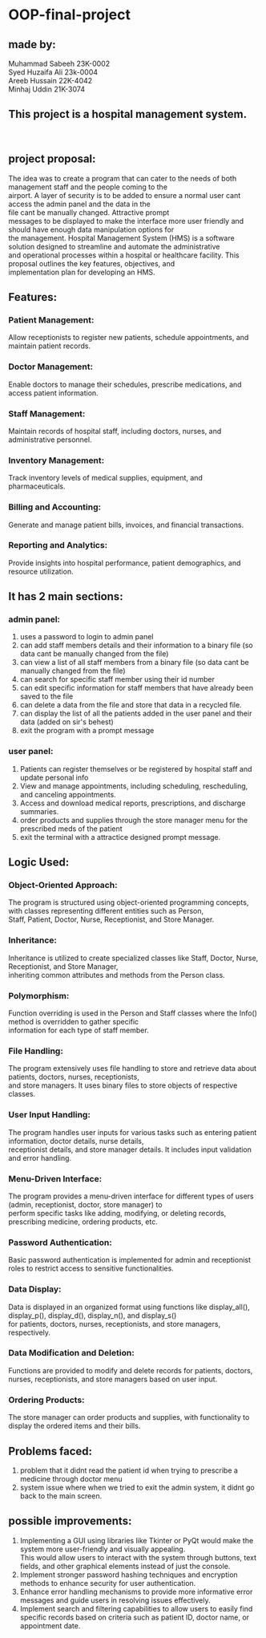 # OOP-final-project
## made by:
Muhammad Sabeeh 23K-0002<br>
Syed Huzaifa Ali 23k-0004<br>
Areeb Hussain 22K-4042<br>
Minhaj Uddin 21K-3074<br>

## This project is a hospital management system. 
<br>

## project proposal:
<p>The idea was to create a program that can cater to the needs of both management staff and the people coming to the<br>
   airport. A layer of security is to be added to ensure a normal user cant access the admin panel and the data in the<br>
   file cant be manually changed. Attractive prompt<br> messages to be displayed to make the interface more user
   friendly and should have enough data manipulation options for<br>
   the management. Hospital Management System (HMS) is a software solution designed to streamline and automate the administrative <br>
   and operational processes within a hospital or healthcare facility. This proposal outlines the key features, objectives, and <br>
   implementation plan for developing an HMS.</p>

## Features:

### Patient Management: 
Allow receptionists to register new patients, schedule appointments, and maintain patient records.
### Doctor Management: 
Enable doctors to manage their schedules, prescribe medications, and access patient information.
### Staff Management: 
Maintain records of hospital staff, including doctors, nurses, and administrative personnel.
### Inventory Management: 
Track inventory levels of medical supplies, equipment, and pharmaceuticals.
### Billing and Accounting:
Generate and manage patient bills, invoices, and financial transactions.
### Reporting and Analytics: 
Provide insights into hospital performance, patient demographics, and resource utilization.

## It has 2 main sections:

### admin panel:
1. uses a password to login to admin panel
2. can add staff members details and their information to a binary file (so data cant be manually changed from the file)
3. can view a list of all staff members from a binary file (so data cant be manually changed from the file)
4. can search for specific staff member using their id number
5. can edit specific information for staff members that have already been saved to the file
6. can delete a data from the file and store that data in a recycled file.
7. can display the list of all the patients added in the user panel and their data (added on sir's behest)
8. exit the program with a prompt message

### user panel:
1. Patients can register themselves or be registered by hospital staff and update personal info
2. View and manage appointments, including scheduling, rescheduling, and canceling appointments.
3. Access and download medical reports, prescriptions, and discharge summaries.
4. order products and supplies through the store manager menu for the prescribed meds of the patient
5. exit the terminal with a attractice designed prompt message.

## Logic Used:
### Object-Oriented Approach:
The program is structured using object-oriented programming concepts, with classes representing different entities such as Person,<br>
Staff, Patient, Doctor, Nurse, Receptionist, and Store Manager.

### Inheritance:
Inheritance is utilized to create specialized classes like Staff, Doctor, Nurse, Receptionist, and Store Manager,<br>
inheriting common attributes and methods from the Person class.

### Polymorphism:
Function overriding is used in the Person and Staff classes where the Info() method is overridden to gather specific<br> 
information for each type of staff member.

### File Handling:
The program extensively uses file handling to store and retrieve data about patients, doctors, nurses, receptionists,<br>
and store managers. It uses binary files to store objects of respective classes.

### User Input Handling: 
The program handles user inputs for various tasks such as entering patient information, doctor details, nurse details,<br>
receptionist details, and store manager details. It includes input validation and error handling.

### Menu-Driven Interface:
The program provides a menu-driven interface for different types of users (admin, receptionist, doctor, store manager) to <br>
perform specific tasks like adding, modifying, or deleting records, prescribing medicine, ordering products, etc.

### Password Authentication:
Basic password authentication is implemented for admin and receptionist roles to restrict access to sensitive functionalities.

### Data Display:
Data is displayed in an organized format using functions like display_all(), display_p(), display_d(), display_n(), and display_s()<br>
for patients, doctors, nurses, receptionists, and store managers, respectively.

### Data Modification and Deletion: 
Functions are provided to modify and delete records for patients, doctors, nurses, receptionists, and store managers based on user input.

### Ordering Products: 
The store manager can order products and supplies, with functionality to display the ordered items and their bills.

 ## Problems faced:
 1. problem that it didnt read the patient id when trying to prescribe a medicine through doctor menu
 2. system issue where when we tried to exit the admin system, it didnt go back to the main screen.

## possible improvements:
1. Implementing a GUI using libraries like Tkinter or PyQt would make the system more user-friendly and visually appealing.<br>
This would allow users to interact with the system through buttons, text fields, and other graphical elements instead of just the console.
2. Implement stronger password hashing techniques and encryption methods to enhance security for user authentication.
3. Enhance error handling mechanisms to provide more informative error messages and guide users in resolving issues effectively.
4. Implement search and filtering capabilities to allow users to easily find specific records based on criteria such as patient ID, doctor name, or appointment date.
